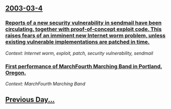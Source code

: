 ## [2003-03-4](/news/2003/03/4/index.md)

### [ Reports of a new security vulnerability in sendmail have been circulating, together with proof-of-concept exploit code. This raises fears of an imminent new Internet worm problem, unless existing vulnerable implementations are patched in time.](/news/2003/03/4/reports-of-a-new-security-vulnerability-in-sendmail-have-been-circulating-together-with-proof-of-concept-exploit-code-this-raises-fears-o.md)
_Context: Internet worm, exploit, patch, security vulnerability, sendmail_

### [ First performance of MarchFourth Marching Band in Portland, Oregon.](/news/2003/03/4/first-performance-of-marchfourth-marching-band-in-portland-oregon.md)
_Context: MarchFourth Marching Band_

## [Previous Day...](/news/2003/03/3/index.md)

